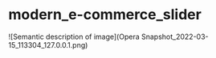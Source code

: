 # modern_e-commerce_slider

![Semantic description of image](Opera Snapshot_2022-03-15_113304_127.0.0.1.png)
